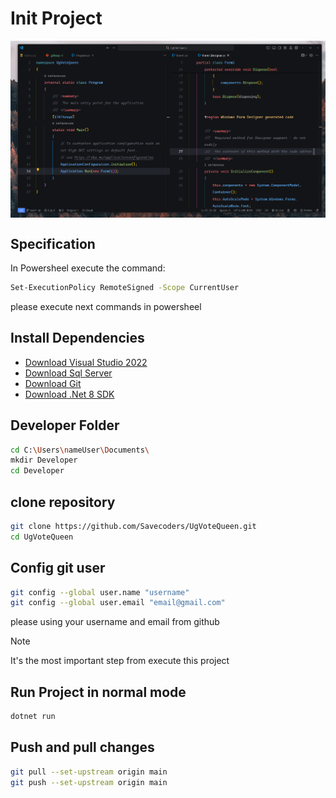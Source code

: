 # Init Project

<img
 align="center"
 src="./.github/assets/picture.png"
 alt="Page Preview"
/>

## Specification

In Powersheel execute the command:

```sh
Set-ExecutionPolicy RemoteSigned -Scope CurrentUser ​
```

please execute next commands in powersheel

## Install Dependencies

- [Download Visual Studio 2022](https://visualstudio.microsoft.com/es/downloads/)
- [Download Sql Server](https://www.microsoft.com/es-es/sql-server/sql-server-downloads)
- [Download Git](https://git-scm.com/download/win)
- [Download .Net 8 SDK](https://dotnet.microsoft.com/en-us/download/dotnet/8.0)

## Developer Folder

```sh
cd C:\Users\nameUser\Documents\
mkdir Developer
cd Developer
```

## clone repository

```sh
git clone https://github.com/Savecoders/UgVoteQueen.git
cd UgVoteQueen
```

## Config git user

```sh
git config --global user.name "username"
git config --global user.email "email@gmail.com"
```

please using your username and email from github

> [!NOTE]
> It's the most important step from execute this project


## Run Project in normal mode

```sh
dotnet run
```

## Push and pull changes

```sh
git pull --set-upstream origin main
git push --set-upstream origin main
```
